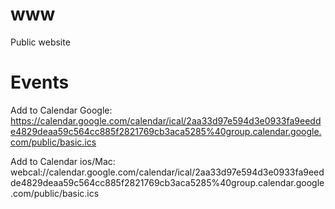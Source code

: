 # www
Public website


# Events

Add to Calendar Google: 
https://calendar.google.com/calendar/ical/2aa33d97e594d3e0933fa9eedde4829deaa59c564cc885f2821769cb3aca5285%40group.calendar.google.com/public/basic.ics

Add to Calendar ios/Mac: 
webcal://calendar.google.com/calendar/ical/2aa33d97e594d3e0933fa9eedde4829deaa59c564cc885f2821769cb3aca5285%40group.calendar.google.com/public/basic.ics